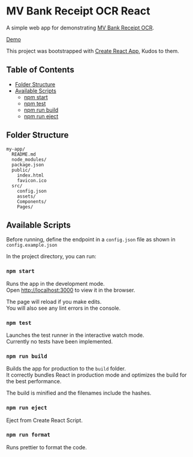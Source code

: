 # MV Bank Receipt OCR React

A simple web app for demonstrating [MV Bank Receipt OCR](https://github.com/thoaif/mv-bank-receipt-ocr).

[Demo](https://mvbankreceipt.netlify.app)

This project was bootstrapped with [Create React App](https://github.com/facebookincubator/create-react-app), Kudos to
them.

## Table of Contents

- [Folder Structure](#folder-structure)
- [Available Scripts](#available-scripts)
  - [npm start](#npm-start)
  - [npm test](#npm-test)
  - [npm run build](#npm-run-build)
  - [npm run eject](#npm-run-eject)

## Folder Structure

```
my-app/
  README.md
  node_modules/
  package.json
  public/
    index.html
    favicon.ico
  src/
    config.json
    assets/
    Components/
    Pages/
```

## Available Scripts

Before running, define the endpoint in a `config.json` file as shown in
`config.example.json`

In the project directory, you can run:

### `npm start`

Runs the app in the development mode.<br>
Open [http://localhost:3000](http://localhost:3000) to view it in the browser.

The page will reload if you make edits.<br>
You will also see any lint errors in the console.

### `npm test`

Launches the test runner in the interactive watch mode.<br>
Currently no tests have been implemented.

### `npm run build`

Builds the app for production to the `build` folder.<br>
It correctly bundles React in production mode and optimizes the build for the best performance.

The build is minified and the filenames include the hashes.<br>

### `npm run eject`

Eject from Create React Script.

### `npm run format`

Runs prettier to format the code.
